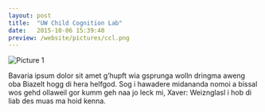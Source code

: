 ```yaml
---
layout: post
title:  "UW Child Cognition Lab"
date:   2015-10-06 15:39:40
preview: /website/pictures/ccl.png
---
```


![Picture 1](/website/pictures/ccl.png)

Bavaria ipsum dolor sit amet g’hupft wia gsprunga wolln dringma aweng oba Biazelt hogg di hera helfgod. Sog i hawadere midananda nomoi a bissal wos gehd ollaweil gor kumm geh naa jo leck mi, Xaver: Weiznglasl i hob di liab des muas ma hoid kenna.
